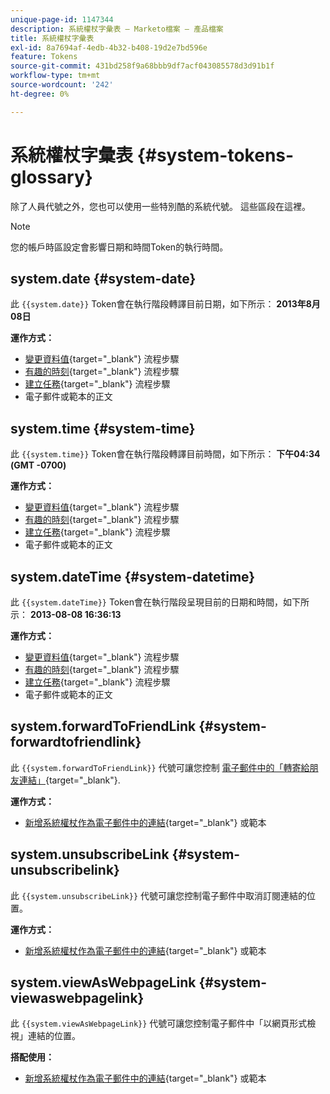 ```yaml
---
unique-page-id: 1147344
description: 系統權杖字彙表 — Marketo檔案 — 產品檔案
title: 系統權杖字彙表
exl-id: 8a7694af-4edb-4b32-b408-19d2e7bd596e
feature: Tokens
source-git-commit: 431bd258f9a68bbb9df7acf043085578d3d91b1f
workflow-type: tm+mt
source-wordcount: '242'
ht-degree: 0%

---
```


# 系統權杖字彙表 {#system-tokens-glossary}

除了人員代號之外，您也可以使用一些特別酷的系統代號。 這些區段在這裡。

>[!NOTE]
>
>您的帳戶時區設定會影響日期和時間Token的執行時間。

## system.date {#system-date}

此 `{{system.date}}` Token會在執行階段轉譯目前日期，如下所示： **2013年8月08日**

**運作方式：**

* [變更資料值](/help/marketo/product-docs/core-marketo-concepts/smart-campaigns/flow-actions/change-data-value.md){target="_blank"} 流程步驟
* [有趣的時刻](/help/marketo/product-docs/core-marketo-concepts/smart-campaigns/flow-actions/interesting-moment.md){target="_blank"} 流程步驟
* [建立任務](/help/marketo/product-docs/core-marketo-concepts/smart-campaigns/salesforce-flow-actions/create-task.md){target="_blank"} 流程步驟
* 電子郵件或範本的正文

## system.time {#system-time}

此 `{{system.time}}` Token會在執行階段轉譯目前時間，如下所示： **下午04:34 (GMT -0700)**

**運作方式：**

* [變更資料值](/help/marketo/product-docs/core-marketo-concepts/smart-campaigns/flow-actions/change-data-value.md){target="_blank"} 流程步驟
* [有趣的時刻](/help/marketo/product-docs/core-marketo-concepts/smart-campaigns/flow-actions/interesting-moment.md){target="_blank"} 流程步驟
* [建立任務](/help/marketo/product-docs/core-marketo-concepts/smart-campaigns/salesforce-flow-actions/create-task.md){target="_blank"} 流程步驟
* 電子郵件或範本的正文

## system.dateTime {#system-datetime}

此 `{{system.dateTime}}` Token會在執行階段呈現目前的日期和時間，如下所示： **2013-08-08 16:36:13**

**運作方式：**

* [變更資料值](/help/marketo/product-docs/core-marketo-concepts/smart-campaigns/flow-actions/change-data-value.md){target="_blank"} 流程步驟
* [有趣的時刻](/help/marketo/product-docs/core-marketo-concepts/smart-campaigns/flow-actions/interesting-moment.md){target="_blank"} 流程步驟
* [建立任務](/help/marketo/product-docs/core-marketo-concepts/smart-campaigns/salesforce-flow-actions/create-task.md){target="_blank"} 流程步驟
* 電子郵件或範本的正文

## system.forwardToFriendLink {#system-forwardtofriendlink}

此 `{{system.forwardToFriendLink}}` 代號可讓您控制 [電子郵件中的「轉寄給朋友連結」](/help/marketo/product-docs/email-marketing/general/functions-in-the-editor/forward-to-a-friend-link-in-emails.md){target="_blank"}.

**運作方式：**

* [新增系統權杖作為電子郵件中的連結](/help/marketo/product-docs/email-marketing/general/using-tokens/add-a-system-token-as-a-link-in-an-email.md){target="_blank"} 或範本

## system.unsubscribeLink {#system-unsubscribelink}

此 `{{system.unsubscribeLink}}` 代號可讓您控制電子郵件中取消訂閱連結的位置。

**運作方式：**

* [新增系統權杖作為電子郵件中的連結](/help/marketo/product-docs/email-marketing/general/using-tokens/add-a-system-token-as-a-link-in-an-email.md){target="_blank"} 或範本

## system.viewAsWebpageLink {#system-viewaswebpagelink}

此 `{{system.viewAsWebpageLink}}` 代號可讓您控制電子郵件中「以網頁形式檢視」連結的位置。

**搭配使用：**

* [新增系統權杖作為電子郵件中的連結](/help/marketo/product-docs/email-marketing/general/using-tokens/add-a-system-token-as-a-link-in-an-email.md){target="_blank"} 或範本
